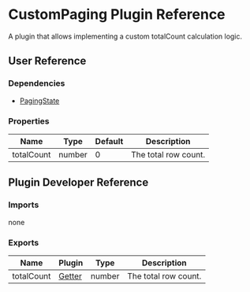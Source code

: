 # CustomPaging Plugin Reference

A plugin that allows implementing a custom totalCount calculation logic.

## User Reference

### Dependencies

- [PagingState](paging-state.md)

### Properties

Name | Type | Default | Description
-----|------|---------|------------
totalCount | number | 0 | The total row count.

## Plugin Developer Reference

### Imports

none

### Exports

Name | Plugin | Type | Description
-----|--------|------|------------
totalCount | [Getter](/devextreme-reactive/react/core/docs/reference/getter) | number | The total row count.
